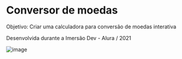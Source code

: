 # Conversor de moedas
Objetivo: Criar uma calculadora para conversão de moedas interativa



Desenvolvida durante a Imersão Dev - Alura / 2021

![image](https://user-images.githubusercontent.com/90909646/176328114-e862534c-783f-4efe-b2d6-4643b9c855db.png)
